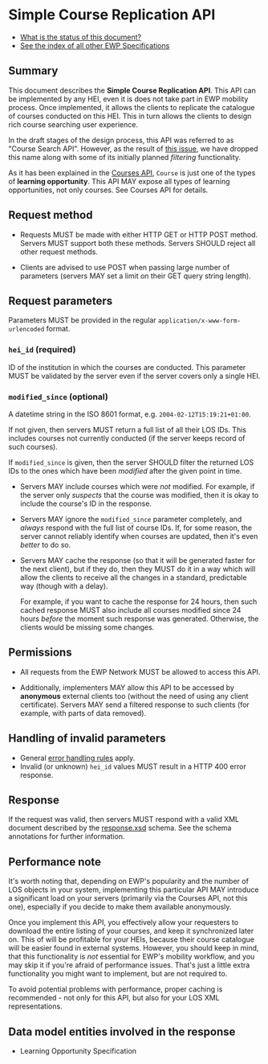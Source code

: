 Simple Course Replication API
=============================

* [What is the status of this document?][statuses]
* [See the index of all other EWP Specifications][develhub]


Summary
-------

This document describes the **Simple Course Replication API**. This API can be
implemented by any HEI, even it is does not take part in EWP mobility process.
Once implemented, it allows the clients to replicate the catalogue of courses
conducted on this HEI. This in turn allows the clients to design rich course
searching user experience.

In the draft stages of the design process, this API was referred to as "Course
Search API". However, as the result of
[this issue](https://github.com/erasmus-without-paper/ewp-specs-api-course-replication/issues/3),
we have dropped this name along with some of its initially planned *filtering*
functionality.

As it has been explained in the [Courses API][courses-api], `Course` is just
one of the types of **learning opportunity**. This API MAY expose all types of
learning opportunities, not only courses. See Courses API for details.


Request method
--------------

 * Requests MUST be made with either HTTP GET or HTTP POST method. Servers MUST
   support both these methods. Servers SHOULD reject all other request methods.

 * Clients are advised to use POST when passing large number of parameters
   (servers MAY set a limit on their GET query string length).


Request parameters
------------------

Parameters MUST be provided in the regular `application/x-www-form-urlencoded`
format.


### `hei_id` (required)

ID of the institution in which the courses are conducted. This parameter MUST
be validated by the server even if the server covers only a single HEI.


### `modified_since` (optional)

A datetime string in the ISO 8601 format, e.g. `2004-02-12T15:19:21+01:00`.

If not given, then servers MUST return a full list of all their LOS IDs.
This includes courses not currently conducted (if the server keeps record of
such courses).

If `modified_since` is given, then the server SHOULD filter the returned LOS
IDs to the ones which have been *modified* after the given point in time.

 * Servers MAY include courses which were *not* modified. For example, if the
   server only *suspects* that the course was modified, then it is okay to
   include the course's ID in the response.

 * Servers MAY ignore the `modified_since` parameter completely, and *always*
   respond with the full list of course IDs. If, for some reason, the server
   cannot reliably identify when courses are updated, then it's even *better*
   to do so.

 * Servers MAY cache the response (so that it will be generated faster for the
   next client), but if they do, then they MUST do it in a way which will
   allow the clients to receive all the changes in a standard, predictable way
   (though with a delay).

   For example, if you want to cache the response for 24 hours, then such
   cached response MUST also include all courses modified since 24 hours
   *before* the moment such response was generated. Otherwise, the clients
   would be missing some changes.


Permissions
-----------

 * All requests from the EWP Network MUST be allowed to access this API.

 * Additionally, implementers MAY allow this API to be accessed by
   **anonymous** external clients too (without the need of using any client
   certificate). Servers MAY send a filtered response to such clients (for
   example, with parts of data removed).


Handling of invalid parameters
------------------------------

 * General [error handling rules][error-handling] apply.
 * Invalid (or unknown) `hei_id` values MUST result in a HTTP 400 error
   response.


Response
--------

If the request was valid, then servers MUST respond with a valid XML document
described by the [response.xsd](response.xsd) schema. See the schema
annotations for further information.


Performance note
----------------

It's worth noting that, depending on EWP's popularity and the number of LOS
objects in your system, implementing this particular API MAY introduce a
significant load on your servers (primarily via the Courses API, not this one),
especially if you decide to make them available anonymously.

Once you implement this API, you effectively allow your requesters to download
the entire listing of your courses, and keep it synchronized later on. This of
will be profitable for your HEIs, because their course catalogue will be easier
found in external systems. However, you should keep in mind, that this
functionality is *not* essential for EWP's mobility workflow, and you may skip
it if you're afraid of performance issues. That's just a little extra
functionality you might want to implement, but are not required to.

To avoid potential problems with performance, proper caching is recommended -
not only for this API, but also for your LOS XML representations.


Data model entities involved in the response
--------------------------------------------

 * Learning Opportunity Specification


[develhub]: http://developers.erasmuswithoutpaper.eu/
[statuses]: https://github.com/erasmus-without-paper/ewp-specs-management#statuses
[registry-spec]: https://github.com/erasmus-without-paper/ewp-specs-api-registry
[discovery-api]: https://github.com/erasmus-without-paper/ewp-specs-api-discovery
[echo]: https://github.com/erasmus-without-paper/ewp-specs-api-echo
[error-handling]: https://github.com/erasmus-without-paper/ewp-specs-architecture#error-handling
[institutions-api]: https://github.com/erasmus-without-paper/ewp-specs-api-institutions
[courses-api]: https://github.com/erasmus-without-paper/ewp-specs-api-courses
